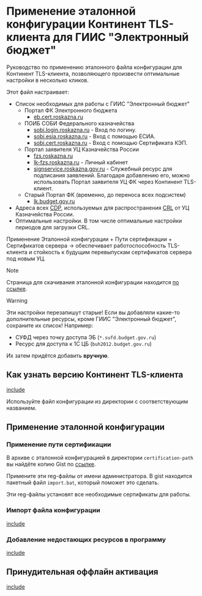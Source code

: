 
# Применение эталонной конфигурации Континент TLS-клиента для ГИИС "Электронный бюджет"

Руководство по применению эталонного файла конфигурации для Континент TLS-клиента, позволяющего произвести оптимальные настройки в несколько кликов.

Этот файл настраивает:

- Список необходимых для работы с ГИИС "Электронный бюджет"
  - Портал ФК Электронного бюджета
    - [eb.cert.roskazna.ru](https://eb.cert.roskazna.ru/)
  - ПОИБ СОБИ Федерального казначейства
    - [sobi.login.roskazna.ru](https://sobi.login.roskazna.ru) - Вход по логину.
    - [sobi.esia.roskazna.ru](https://sobi.esia.roskazna.ru) - Вход с помощью ЕСИА.
    - [sobi.cert.roskazna.ru](https://sobi.cert.roskazna.ru) - Вход с помощью Сертификата КЭП.
  - Портал заявителя УЦ Казначейства России
    - [fzs.roskazna.ru](https://fzs.roskazna.ru)
    - [lk-fzs.roskazna.ru](https://lk-fzs.roskazna.ru) - Личный кабинет
    - [signservice.roskazna.gov.ru](https://signservice.roskazna.gov.ru) - Служебный ресурс для подписания заявлений. Благодаря добавлению его, можно использовать Портал заявителя УЦ ФК через Континент TLS-клиент.
  - Старый Портал ФК (временно, до переноса всех подсистем)
    - [lk.budget.gov.ru](https://lk.budget.gov.ru)
- Адреса всех [CDP](../glossary.md#cdp), используемых для распространения [CRL](../glossary.md#crl) от УЦ Казначейства России.
- Оптимальные настройки. В том числе оптимальные настройки периодов для загрузки CRL.

Применение Эталонной конфигурации + Пути сертификации + Сертификатов сервера -> обеспечивает работоспособность TLS-клиента и стойкость к будущим перевыпускам сертификатов сервера под новым УЦ.

> [!NOTE]
> Страница для скачивания эталонной конфигурации находится [по ссылке](../downloads/tlsclient-config.md).

> [!WARNING]
> Эти настройки перезапишут старые! Если вы добавляли какие-то дополнительные ресурсы, кроме ГИИС "Электронный бюджет", сохраните их список!
> Например:
>
> - СУФД через точку доступа ЭБ (`*.sufd.budget.gov.ru`)
> - Ресурс для доступа к 1С ЦБ (`buh2012.budget.gov.ru`)
>
> Их затем придётся добавить **вручную**.

## Как узнать версию Континент TLS-клиента

[include](parts/_get-version.part.md ':include')

Используйте файл конфигурации из директории с соответствующим названием.

## Применение эталонной конфигурации

### Применение пути сертификации

В архиве с эталонной конфигурацией в директории `certification-path` вы найдёте копию Gist по [ссылке](https://gist.github.com/egzakharovich/95b9361bdebe937576f04b9ad6791664).

Примените эти reg-файлы от имени администратора. В gist находится пакетный файл `import.bat`, который поможет это сделать.

Эти reg-файлы установят все необходимые сертификаты для работы.

### Импорт файла конфигурации

[include](parts/_import-config.part.md ':include')

### Добавление недостающих ресурсов в программу

[include](parts/_add-site.part.md ':include')

## Принудительная оффлайн активация

[include](parts/_apply-offline-registration.part.md ':include')

<!-- ## Ссылки

- [Официальный сайт](https://www.securitycode.ru/products/kontinent-tls-vpn/?tab=support) разработчика СКЗИ Континент TLS-клиента ООО "Код Безопасности".

- [Руководство по эксплуатации](https://www.securitycode.ru/upload/iblock/9fc/TLS%20Client%20-%20Operation%20Guide.pdf) СКЗИ Континент TLS-клиент.

  Никогда не поздно прочитать инструкцию. :) -->

<!-- // code: language=markdown insertSpaces=true tabSize=2 -->
